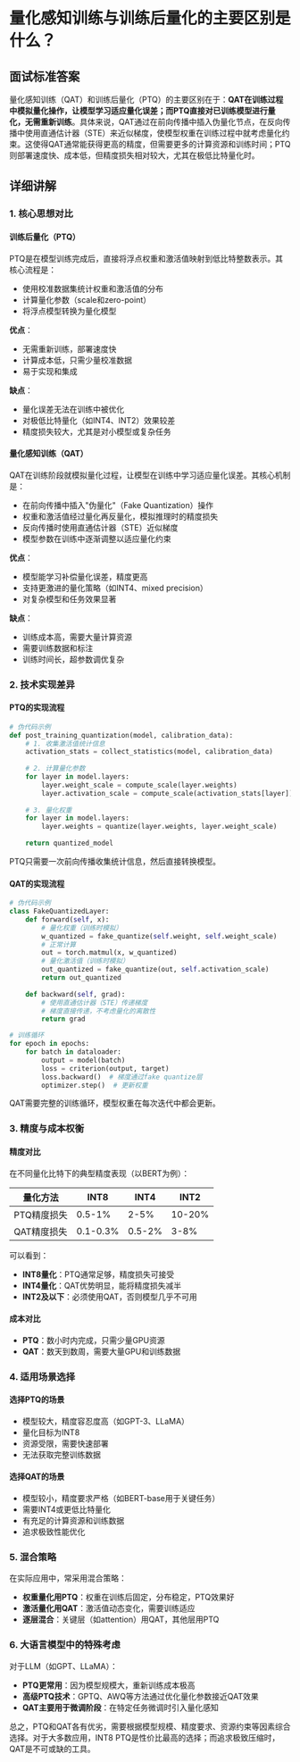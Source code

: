 # 量化感知训练与训练后量化的主要区别是什么？

## 面试标准答案

量化感知训练（QAT）和训练后量化（PTQ）的主要区别在于：**QAT在训练过程中模拟量化操作，让模型学习适应量化误差；而PTQ直接对已训练模型进行量化，无需重新训练**。具体来说，QAT通过在前向传播中插入伪量化节点，在反向传播中使用直通估计器（STE）来近似梯度，使模型权重在训练过程中就考虑量化约束。这使得QAT通常能获得更高的精度，但需要更多的计算资源和训练时间；PTQ则部署速度快、成本低，但精度损失相对较大，尤其在极低比特量化时。

## 详细讲解

### 1. 核心思想对比

#### 训练后量化（PTQ）
PTQ是在模型训练完成后，直接将浮点权重和激活值映射到低比特整数表示。其核心流程是：
- 使用校准数据集统计权重和激活值的分布
- 计算量化参数（scale和zero-point）
- 将浮点模型转换为量化模型

**优点**：
- 无需重新训练，部署速度快
- 计算成本低，只需少量校准数据
- 易于实现和集成

**缺点**：
- 量化误差无法在训练中被优化
- 对极低比特量化（如INT4、INT2）效果较差
- 精度损失较大，尤其是对小模型或复杂任务

#### 量化感知训练（QAT）
QAT在训练阶段就模拟量化过程，让模型在训练中学习适应量化误差。其核心机制是：
- 在前向传播中插入"伪量化"（Fake Quantization）操作
- 权重和激活值经过量化再反量化，模拟推理时的精度损失
- 反向传播时使用直通估计器（STE）近似梯度
- 模型参数在训练中逐渐调整以适应量化约束

**优点**：
- 模型能学习补偿量化误差，精度更高
- 支持更激进的量化策略（如INT4、mixed precision）
- 对复杂模型和任务效果显著

**缺点**：
- 训练成本高，需要大量计算资源
- 需要训练数据和标注
- 训练时间长，超参数调优复杂

### 2. 技术实现差异

#### PTQ的实现流程
```python
# 伪代码示例
def post_training_quantization(model, calibration_data):
    # 1. 收集激活值统计信息
    activation_stats = collect_statistics(model, calibration_data)
    
    # 2. 计算量化参数
    for layer in model.layers:
        layer.weight_scale = compute_scale(layer.weights)
        layer.activation_scale = compute_scale(activation_stats[layer])
    
    # 3. 量化权重
    for layer in model.layers:
        layer.weights = quantize(layer.weights, layer.weight_scale)
    
    return quantized_model
```

PTQ只需要一次前向传播收集统计信息，然后直接转换模型。

#### QAT的实现流程
```python
# 伪代码示例
class FakeQuantizedLayer:
    def forward(self, x):
        # 量化权重（训练时模拟）
        w_quantized = fake_quantize(self.weight, self.weight_scale)
        # 正常计算
        out = torch.matmul(x, w_quantized)
        # 量化激活值（训练时模拟）
        out_quantized = fake_quantize(out, self.activation_scale)
        return out_quantized
    
    def backward(self, grad):
        # 使用直通估计器（STE）传递梯度
        # 梯度直接传递，不考虑量化的离散性
        return grad

# 训练循环
for epoch in epochs:
    for batch in dataloader:
        output = model(batch)
        loss = criterion(output, target)
        loss.backward()  # 梯度通过fake quantize层
        optimizer.step()  # 更新权重
```

QAT需要完整的训练循环，模型权重在每次迭代中都会更新。

### 3. 精度与成本权衡

#### 精度对比
在不同量化比特下的典型精度表现（以BERT为例）：

| 量化方法    | INT8     | INT4   | INT2   |
| ----------- | -------- | ------ | ------ |
| PTQ精度损失 | 0.5-1%   | 2-5%   | 10-20% |
| QAT精度损失 | 0.1-0.3% | 0.5-2% | 3-8%   |

可以看到：
- **INT8量化**：PTQ通常足够，精度损失可接受
- **INT4量化**：QAT优势明显，能将精度损失减半
- **INT2及以下**：必须使用QAT，否则模型几乎不可用

#### 成本对比
- **PTQ**：数小时内完成，只需少量GPU资源
- **QAT**：数天到数周，需要大量GPU和训练数据

### 4. 适用场景选择

#### 选择PTQ的场景
- 模型较大，精度容忍度高（如GPT-3、LLaMA）
- 量化目标为INT8
- 资源受限，需要快速部署
- 无法获取完整训练数据

#### 选择QAT的场景
- 模型较小，精度要求严格（如BERT-base用于关键任务）
- 需要INT4或更低比特量化
- 有充足的计算资源和训练数据
- 追求极致性能优化

### 5. 混合策略

在实际应用中，常采用混合策略：
- **权重量化用PTQ**：权重在训练后固定，分布稳定，PTQ效果好
- **激活量化用QAT**：激活值动态变化，需要训练适应
- **逐层混合**：关键层（如attention）用QAT，其他层用PTQ

### 6. 大语言模型中的特殊考虑

对于LLM（如GPT、LLaMA）：
- **PTQ更常用**：因为模型规模大，重新训练成本极高
- **高级PTQ技术**：GPTQ、AWQ等方法通过优化量化参数接近QAT效果
- **QAT主要用于微调阶段**：在特定任务微调时引入量化感知

总之，PTQ和QAT各有优劣，需要根据模型规模、精度要求、资源约束等因素综合选择。对于大多数应用，INT8 PTQ是性价比最高的选择；而追求极致压缩时，QAT是不可或缺的工具。

